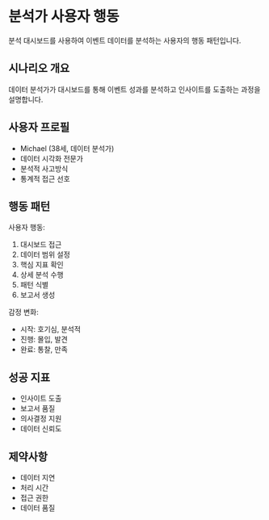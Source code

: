 # 분석가 사용자 행동

분석 대시보드를 사용하여 이벤트 데이터를 분석하는 사용자의 행동 패턴입니다.

## 시나리오 개요
데이터 분석가가 대시보드를 통해 이벤트 성과를 분석하고 인사이트를 도출하는 과정을 설명합니다.

## 사용자 프로필
- Michael (38세, 데이터 분석가)
- 데이터 시각화 전문가
- 분석적 사고방식
- 통계적 접근 선호

## 행동 패턴

사용자 행동:
1. 대시보드 접근
2. 데이터 범위 설정
3. 핵심 지표 확인
4. 상세 분석 수행
5. 패턴 식별
6. 보고서 생성

감정 변화:
- 시작: 호기심, 분석적
- 진행: 몰입, 발견
- 완료: 통찰, 만족

## 성공 지표
- 인사이트 도출
- 보고서 품질
- 의사결정 지원
- 데이터 신뢰도

## 제약사항
- 데이터 지연
- 처리 시간
- 접근 권한
- 데이터 품질
